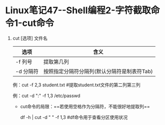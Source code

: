 # Linux笔记47--Shell编程2-字符截取命令1-cut命令

1. cut [选项] 文件名

   | 选项      | 含义                                        |
   | --------- | ------------------------------------------- |
   | -f 列号   | 提取第几列                                  |
   | -d 分隔符 | 按照指定分隔符分隔列(默认分隔符是制表符Tab) |

   例：cut -f 2,3 student.txt                           #提取student.txt文件的第二列第三列

   例：cut -d ":" -f 1,3 /etc/passwd         

   + cut命令的局限：==若使用空格作为分隔符，不能很好地提取列==

     df -h | cut -d " " -f 1,3               #df命令用于查看分区使用状况

     

